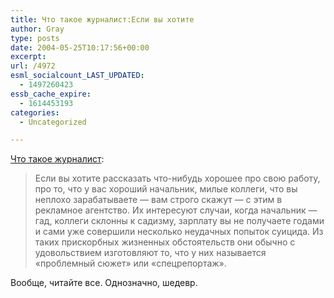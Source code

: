 ```yaml
---
title: Что такое журналист:Если вы хотите
author: Gray
type: posts
date: 2004-05-25T10:17:56+00:00
excerpt:
url: /4972
esml_socialcount_LAST_UPDATED:
  - 1497260423
essb_cache_expire:
  - 1614453193
categories:
  - Uncategorized

---
```








<a href="http://www.livejournal.com/users/3o6yx/170644.html" target="_blank">Что такое журналист</a>:

> Если вы хотите рассказать что-нибудь хорошее про свою работу, про то, что у вас хороший начальник, милые коллеги, что вы неплохо зарабатываете &#8212; вам строго скажут &#8212; с этим в рекламное агентство. Их интересуют случаи, когда начальник &#8212; гад, коллеги склонны к садизму, зарплату вы не получаете годами и сами уже совершили несколько неудачных попыток суицида. Из таких прискорбных жизненных обстоятельств они обычно с удовольствием изготовляют то, что у них называется &#171;проблемный сюжет&#187; или &#171;спецрепортаж&#187;.

Вообще, читайте все. Однозначно, шедевр.